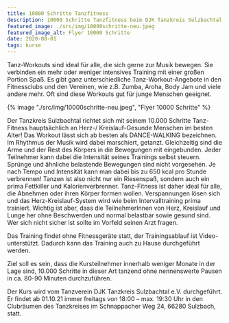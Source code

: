 ```yaml
---
title: 10000 Schritte Tanzfitness
description: 10000 Schritte Tanzfitness beim DJK Tanzkreis Sulzbachtal e.V
featured_image: ./src/img/10000schritte-neu.jpeg
featured_image_alt: Flyer 10000 Schritte
date: 2020-08-01
tags: kurse
---
```

Tanz-Workouts sind ideal für alle, die sich gerne zur Musik bewegen. Sie
verbinden ein mehr oder weniger intensives Training mit einer großen Portion
Spaß. Es gibt ganz unterschiedliche Tanz-Workout-Angebote in den Fitnessclubs
und den Vereinen, wie z.B. Zumba, Aroha, Body Jam und viele andere mehr. Oft
sind diese Workouts gut für junge Menschen geeignet.

{% image "./src/img/10000schritte-neu.jpeg", "Flyer 10000 Schritte" %}

Der Tanzkreis Sulzbachtal richtet sich mit seinem 10.000 Schritte Tanz-Fitness
hauptsächlich an Herz-/ Kreislauf-Gesunde Menschen im besten Alter! Das Workout
lässt sich ab besten als DANCE-WALKING bezeichnen. Im Rhythmus der Musik wird
dabei marschiert, getanzt. Gleichzeitig sind die Arme und der Rest des Körpers
in die Bewegungen mit eingebunden. Jeder Teilnehmer kann dabei die Intensität
seines Trainings selbst steuern. Sprünge und ähnliche belastende Bewegungen sind
nicht vorgesehen. Je nach Tempo und Intensität kann man dabei bis zu 650 kcal
pro Stunde verbrennen! Tanzen ist also nicht nur ein Riesenspaß, sondern auch
ein prima Fettkiller und Kalorienverbrenner. Tanz-Fitness ist daher ideal für
alle, die Abnehmen oder ihren Körper formen wollen. Verspannungen lösen sich und
das Herz-Kreislauf-System wird wie beim Intervalltraining prima trainiert.
Wichtig ist aber, dass die TeilnehmerInnen von Herz, Kreislauf und Lunge her
ohne Beschwerden und normal belastbar sowie gesund sind. Wer sich nicht sicher
ist sollte im Vorfeld seinen Arzt fragen.

Das Training findet ohne Fitnessgeräte statt, der Trainingsablauf ist
Video-unterstützt. Dadurch kann das Training auch zu Hause durchgeführt werden.

Ziel soll es sein, dass die Kursteilnehmer innerhalb weniger Monate in der Lage
sind, 10.000 Schritte in dieser Art tanzend ohne nennenswerte Pausen in ca.
80-90 Minuten durchzuführen.

Der Kurs wird vom Tanzverein DJK Tanzkreis Sulzbachtal e.V. durchgeführt. Er
findet ab 01.10.21 immer freitags von 18:00 – max. 19:30 Uhr in den Clubräumen
des Tanzkreises im Schnappacher Weg 24, 66280 Sulzbach, statt.